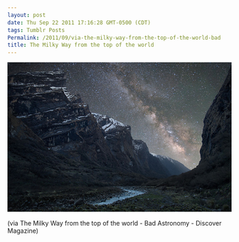```yaml
---
layout: post
date: Thu Sep 22 2011 17:16:28 GMT-0500 (CDT)
tags: Tumblr Posts
Permalink: /2011/09/via-the-milky-way-from-the-top-of-the-world-bad
title: The Milky Way from the top of the world
---
```


![](/public/assets/tumblr/tumblr_lry37hUkmM1qa4klho1_1280.jpg)

(via The Milky Way from the top of the world - Bad Astronomy - Discover Magazine)